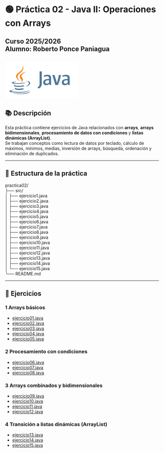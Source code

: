 # 🟢 Práctica 02 - Java II: Operaciones con Arrays
**Curso 2025/2026**  
**Alumno:** Roberto Ponce Paniagua
---
![Java Logo](../java-ar21.svg)
---

## 📚 Descripción
Esta práctica contiene ejercicios de Java relacionados con **arrays**, **arrays bidimensionales**, **procesamiento de datos con condiciones** y **listas dinámicas (ArrayList)**.  
Se trabajan conceptos como lectura de datos por teclado, cálculo de máximos, mínimos, medias, inversión de arrays, búsqueda, ordenación y eliminación de duplicados.

---

## 📂 Estructura de la práctica

practica02/  
├── src/  
│   ├── ejercicio1.java  
│   ├── ejercicio2.java  
│   ├── ejercicio3.java  
│   ├── ejercicio4.java  
│   ├── ejercicio5.java  
│   ├── ejercicio6.java  
│   ├── ejercicio7.java  
│   ├── ejercicio8.java  
│   ├── ejercicio9.java  
│   ├── ejercicio10.java  
│   ├── ejercicio11.java  
│   ├── ejercicio12.java  
│   ├── ejercicio13.java  
│   ├── ejercicio14.java  
│   └── ejercicio15.java  
└── README.md

---

## 📝 Ejercicios

### 1️ Arrays básicos
- [ejercicio01.java](ejercicio1.java)
- [ejercicio02.java](ejercicio2.java)
- [ejercicio03.java](ejercicio3.java)
- [ejercicio04.java](ejercicio4.java)
- [ejercicio05.java](ejercicio5.java)

### 2 Procesamiento con condiciones
- [ejercicio06.java](ejercicio6.java)
- [ejercicio07.java](ejercicio7.java)
- [ejercicio08.java](ejercicio8.java)

### 3️ Arrays combinados y bidimensionales
- [ejercicio09.java](ejercicio9.java)
- [ejercicio10.java](ejercicio10.java)
- [ejercicio11.java](ejercicio11.java)
- [ejercicio12.java](ejercicio12.java)

### 4️ Transición a listas dinámicas (ArrayList)
- [ejercicio13.java](ejercicio13.java)
- [ejercicio14.java](ejercicio14.java)
- [ejercicio15.java](ejercicio15.java) 
